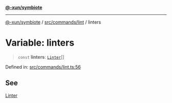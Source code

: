 [**@-xun/symbiote**](../../../../README.md)

***

[@-xun/symbiote](../../../../README.md) / [src/commands/lint](../README.md) / linters

# Variable: linters

> `const` **linters**: [`Linter`](../enumerations/Linter.md)[]

Defined in: [src/commands/lint.ts:56](https://github.com/Xunnamius/symbiote/blob/a116b07afe112308bfdfdf94cf09246be76165ef/src/commands/lint.ts#L56)

## See

[Linter](../enumerations/Linter.md)
